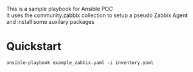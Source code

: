 This is a sample playbook for Ansible POC  
It uses the community.zabbix collection to setup a pseudo Zabbix Agent and install some auxilary packages

# Quickstart  
`ansible-playbook example_zabbix.yaml -i inventory.yaml`
